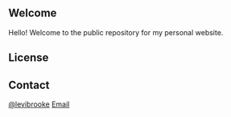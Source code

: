 ## Welcome
Hello! Welcome to the public repository for my personal website.


## License



## Contact
[@levibrooke](http://twitter.com/levibrooke.com)
[Email](mailto:levi@levibrooke.com)